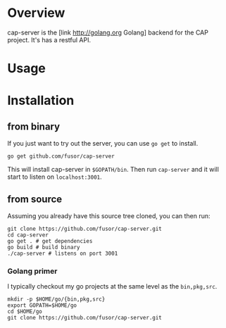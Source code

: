 <a name="overview"></a>
# Overview
cap-server is the [link http://golang.org  Golang]  backend for the CAP project. It's has a restful API.

<a name="usage"></a>
# Usage
<a name="installation"></a>
# Installation
## from binary
If you just want to try out the server, you can use ```go get``` to install.

```shell
go get github.com/fusor/cap-server
```
This will install cap-server in ```$GOPATH/bin```. Then run ```cap-server``` and it will start to listen on ```localhost:3001```.

## from source

Assuming you already have this source tree cloned, you can then run:

```shell
git clone https://github.com/fusor/cap-server.git
cd cap-server
go get . # get dependencies
go build # build binary
./cap-server # listens on port 3001
```

### Golang primer
I typically checkout my go projects at the same level as the ```bin,pkg,src```.
```shell
mkdir -p $HOME/go/{bin,pkg,src}
export GOPATH=$HOME/go
cd $HOME/go
git clone https://github.com/fusor/cap-server.git
```
